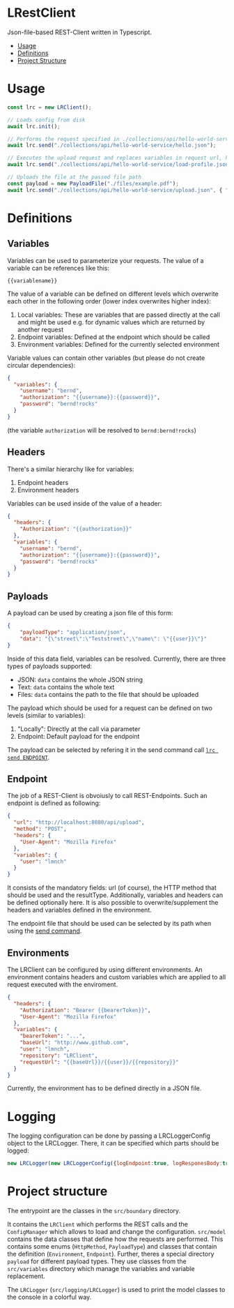 LRestClient
=================

Json-file-based REST-Client written in Typescript.

* [Usage](#usage)
* [Definitions](#definitions)
* [Project Structure](#project-structure)

# Usage

```javascript
const lrc = new LRClient();

// Loads config from disk
await lrc.init();

// Performs the request specified in ./collections/api/hello-world-service/hello.json
await lrc.send("./collections/api/hello-world-service/hello.json");

// Executes the upload request and replaces variables in request url, headers or payload body with the entries from the second parameter
await lrc.send("./collections/api/hello-world-service/load-profile.json", { "token": "1234", "username": "bernd" });

// Uploads the file at the passed file path
const payload = new PayloadFile("./files/example.pdf");
await lrc.send("./collections/api/hello-world-service/upload.json", { "token": "1234" }, payload);

```

# Definitions

## Variables
Variables can be used to parameterize your requests.
The value of a variable can be references like this:
```
{{variablename}}
```
The value of a variable can be defined on different levels which overwrite each other in the following order (lower index overwrites higher index):
1. Local variables: These are variables that are passed directly at the call and might be used e.g. for dynamic values which are returned by another request
2. Endpoint variables: Defined at the endpoint which should be called
3. Environment variables: Defined for the currently selected environment 

Variable values can contain other variables (but please do not create circular dependencies):
```json
{
  "variables": {
    "username": "bernd",
    "authorization": "{{username}}:{{password}}",
    "password": "bernd!rocks"
  }
}
```
(the variable `authorization` will be resolved to `bernd:bernd!rocks`)

## Headers
There's a similar hierarchy like for variables:
1. Endpoint headers
2. Environment headers

Variables can be used inside of the value of a header:
```json
{
  "headers": {
    "Authorization": "{{authorization}}"
  },
  "variables": {
    "username": "bernd",
    "authorization": "{{username}}:{{password}}",
    "password": "bernd!rocks"
  }
}
```

## Payloads
A payload can be used by creating a json file of this form:
```json
{
    "payloadType": "application/json",
    "data": "{\"street\":\"Teststreet\",\"name\": \"{{user}}\"}"
}
```
Inside of this data field, variables can be resolved.
Currently, there are three types of payloads supported:
* JSON: `data` contains the whole JSON string
* Text: `data` contains the whole text
* Files: `data` contains the path to the file that should be uploaded

The payload which should be used for a request can be defined on two levels (similar to variables):
1. "Locally": Directly at the call via parameter
2. Endpoint: Default payload for the endpoint

The payload can be selected by refering it in the send command call [`lrc send ENDPOINT`](#lrc-send-endpoint).

## Endpoint

The job of a REST-Client is obvoiusly to call REST-Endpoints.
Such an endpoint is defined as following:

```json
{
  "url": "http://localhost:8080/api/upload",
  "method": "POST",
  "headers": {
    "User-Agent": "Mozilla Firefox"
  },
  "variables": {
    "user": "lmnch"
  }
}
```

It consists of the mandatory fields: url (of course), the HTTP method that should be used and the resultType.
Additionally, variables and headers can be defined optionally here.
It is also possible to overwrite/supplement the headers and variables defined in the environment.

The endpoint file that should be used can be selected by its path when using the [send command](#lrc-send-endpoint).


## Environments

The LRClient can be configured by using different environments.
An environment contains headers and custom variables which are applied to all request executed with the enviroment.

```json
{
  "headers": {
    "Authorization": "Bearer {{bearerToken}}",
    "User-Agent": "Mozilla Firefox"
  },
  "variables": {
    "bearerToken": "...",
    "baseUrl": "http://www.github.com",
    "user": "lmnch",
    "repository": "LRClient",
    "requestUrl": "{{baseUrl}}/{{user}}/{{repository}}"
  }
}
```
Currently, the environment has to be defined directly in a JSON file.
# Logging

The logging configuration can be done by passing a LRCLoggerConfig object to the LRCLogger.
There, it can be specified which parts should be logged:
```javascript
new LRCLogger(new LRCLoggerConfig({logEndpoint:true, logResponesBody:true}));
```

# Project structure

The entrypoint are the classes in the `src/boundary` directory.

It contains the `LRClient` which performs the REST calls and the `ConfigManager` which allows to load and change the configuration.
`src/model` contains the data classes that define how the requests are performed. 
This contains some enums (`HttpMethod`, `PayloadType`) and classes that contain the definition (`Environment`, `Endpoint`).
Further, theres a special directory `payload` for different payload types.
They use classes from the `src/variables` directory which manage the variables and variable replacement.

The `LRCLogger` (`src/logging/LRCLogger`) is used to print the model classes to the console in a colorful way.
